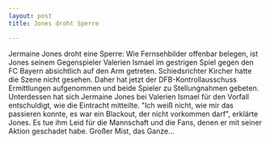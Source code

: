 ```yaml
---
layout: post
title: Jones droht Sperre

---
```


Jermaine Jones droht eine Sperre: Wie Fernsehbilder offenbar belegen, ist Jones seinem Gegenspieler Valerien Ismael im gestrigen Spiel gegen den FC Bayern absichtlich auf den Arm getreten. Schiedsrichter Kircher hatte die Szene nicht gesehen. Daher hat jetzt der DFB-Kontrollausschuss Ermittlungen aufgenommen und beide Spieler zu Stellungnahmen gebeten. Unterdessen hat sich Jermaine Jones bei Valerien Ismael für den Vorfall entschuldigt, wie die Eintracht mitteilte. "Ich weiß nicht, wie mir das passieren konnte, es war ein Blackout, der nicht vorkommen darf", erklärte Jones. Es tue ihm Leid für die Mannschaft und die Fans, denen er mit seiner Aktion geschadet habe. Großer Mist, das Ganze...


